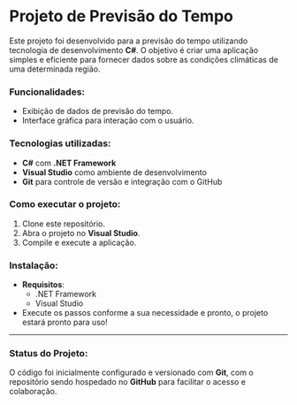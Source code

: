 # Projeto de Previsão do Tempo

Este projeto foi desenvolvido para a previsão do tempo utilizando tecnologia de desenvolvimento **C#**. O objetivo é criar uma aplicação simples e eficiente para fornecer dados sobre as condições climáticas de uma determinada região. 

### Funcionalidades:
- Exibição de dados de previsão do tempo.
- Interface gráfica para interação com o usuário.

### Tecnologias utilizadas:
- **C#** com **.NET Framework**
- **Visual Studio** como ambiente de desenvolvimento
- **Git** para controle de versão e integração com o GitHub

### Como executar o projeto:
1. Clone este repositório.
2. Abra o projeto no **Visual Studio**.
3. Compile e execute a aplicação.

### Instalação:
- **Requisitos**: 
  - .NET Framework
  - Visual Studio
- Execute os passos conforme a sua necessidade e pronto, o projeto estará pronto para uso!

---

### Status do Projeto:
O código foi inicialmente configurado e versionado com **Git**, com o repositório sendo hospedado no **GitHub** para facilitar o acesso e colaboração.
